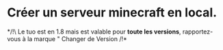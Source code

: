 # Créer un serveur minecraft en local. 
*/!\ Le tuo est en 1.8 mais est valable pour __toute les versions__, rapportez-vous à la marque " Changer de Version /!\*
